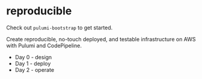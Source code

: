 # reproducible

Check out `pulumi-bootstrap` to get started.

Create reproducible, no-touch deployed, and testable infrastructure on AWS with Pulumi and CodePipeline.

* Day 0 - design
* Day 1 - deploy
* Day 2 - operate

